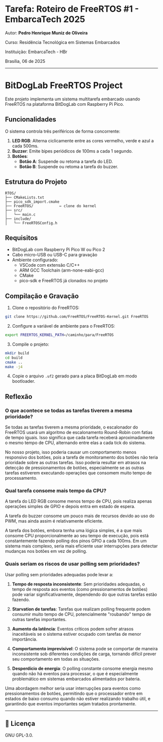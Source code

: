 # Tarefa: Roteiro de FreeRTOS #1 - EmbarcaTech 2025

Autor: **Pedro Henrique Muniz de Oliveira**

Curso: Residência Tecnológica em Sistemas Embarcados

Instituição: EmbarcaTech - HBr

Brasília, 06 de 2025

---

# BitDogLab FreeRTOS Project

Este projeto implementa um sistema multitarefa embarcado usando FreeRTOS na plataforma BitDogLab com Raspberry Pi Pico.

## Funcionalidades

O sistema controla três periféricos de forma concorrente:

1. **LED RGB**: Alterna ciclicamente entre as cores vermelho, verde e azul a cada 500ms.
2. **Buzzer**: Emite bipes periódicos de 100ms a cada 1 segundo.
3. **Botões**:
   - **Botão A**: Suspende ou retoma a tarefa do LED.
   - **Botão B**: Suspende ou retoma a tarefa do buzzer.

## Estrutura do Projeto

```
RTOS/
├── CMakeLists.txt
├── pico_sdk_import.cmake
├── FreeRTOS/            ← clone do kernel
├── src/
│   └── main.c
├── include/
│   └── FreeRTOSConfig.h
```

## Requisitos

- BitDogLab com Raspberry Pi Pico W ou Pico 2
- Cabo micro-USB ou USB-C para gravação
- Ambiente configurado:
  - VSCode com extensão C/C++
  - ARM GCC Toolchain (arm-none-eabi-gcc)
  - CMake
  - pico-sdk e FreeRTOS já clonados no projeto

## Compilação e Gravação

1. Clone o repositório do FreeRTOS:
```bash
git clone https://github.com/FreeRTOS/FreeRTOS-Kernel.git FreeRTOS
```

2. Configure a variável de ambiente para o FreeRTOS:
```bash
export FREERTOS_KERNEL_PATH=/caminho/para/FreeRTOS
```

3. Compile o projeto:
```bash
mkdir build
cd build
cmake ..
make -j4
```

4. Copie o arquivo `.uf2` gerado para a placa BitDogLab em modo bootloader.

## Reflexão

### O que acontece se todas as tarefas tiverem a mesma prioridade?

Se todas as tarefas tiverem a mesma prioridade, o escalonador do FreeRTOS usará um algoritmo de escalonamento Round-Robin com fatias de tempo iguais. Isso significa que cada tarefa receberá aproximadamente o mesmo tempo de CPU, alternando entre elas a cada tick do sistema. 

No nosso projeto, isso poderia causar um comportamento menos responsivo dos botões, pois a tarefa de monitoramento dos botões não teria prioridade sobre as outras tarefas. Isso poderia resultar em atrasos na detecção de pressionamentos de botões, especialmente se as outras tarefas estiverem executando operações que consomem muito tempo de processamento.

### Qual tarefa consome mais tempo da CPU?

A tarefa do LED RGB consome menos tempo de CPU, pois realiza apenas operações simples de GPIO e depois entra em estado de espera. 

A tarefa do buzzer consome um pouco mais de recursos devido ao uso do PWM, mas ainda assim é relativamente eficiente.

A tarefa dos botões, embora tenha uma lógica simples, é a que mais consome CPU proporcionalmente ao seu tempo de execução, pois está constantemente fazendo polling dos pinos GPIO a cada 100ms. Em um sistema mais complexo, seria mais eficiente usar interrupções para detectar mudanças nos botões em vez de polling.

### Quais seriam os riscos de usar polling sem prioridades?

Usar polling sem prioridades adequadas pode levar a:

1. **Tempo de resposta inconsistente**: Sem prioridades adequadas, o tempo de resposta aos eventos (como pressionamentos de botões) pode variar significativamente, dependendo do que outras tarefas estão fazendo.

2. **Starvation de tarefas**: Tarefas que realizam polling frequente podem consumir muito tempo de CPU, potencialmente "roubando" tempo de outras tarefas importantes.

3. **Aumento da latência**: Eventos críticos podem sofrer atrasos inaceitáveis se o sistema estiver ocupado com tarefas de menor importância.

4. **Comportamento imprevisível**: O sistema pode se comportar de maneira inconsistente sob diferentes condições de carga, tornando difícil prever seu comportamento em todas as situações.

5. **Desperdício de energia**: O polling constante consome energia mesmo quando não há eventos para processar, o que é especialmente problemático em sistemas embarcados alimentados por bateria.

Uma abordagem melhor seria usar interrupções para eventos como pressionamentos de botões, permitindo que o processador entre em estados de baixo consumo quando não estiver realizando trabalho útil, e garantindo que eventos importantes sejam tratados prontamente.

---

## 📜 Licença
GNU GPL-3.0.
